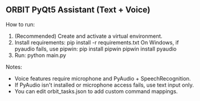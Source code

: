 
ORBIT PyQt5 Assistant (Text + Voice)
-----------------------------------

How to run:
1. (Recommended) Create and activate a virtual environment.
2. Install requirements:
   pip install -r requirements.txt
   On Windows, if pyaudio fails, use pipwin:
     pip install pipwin
     pipwin install pyaudio
3. Run:
   python main.py

Notes:
- Voice features require microphone and PyAudio + SpeechRecognition.
- If PyAudio isn't installed or microphone access fails, use text input only.
- You can edit orbit_tasks.json to add custom command mappings.
